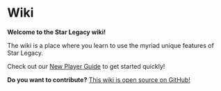 # Wiki
**Welcome to the Star Legacy wiki!**

The wiki is a place where you learn to use the myriad unique features of Star Legacy.

Check out our [New Player Guide](https://starlegacy.net/wiki/new_player_guide) to get started quickly!


**Do you want to contribute?** [This wiki is open source on GitHub!](https://github.com/StarLegacy/StarLegacy.Wiki) 
